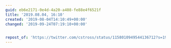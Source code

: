 ```yaml
---
guid: eb6e2171-0e4d-4a20-a408-fe88e4f6521f
title: '2019.08.04, 16:10'
created: '2019-08-04T14:10:49+00:00'
changed: '2019-09-24T07:19:10+00:00'


repost_of: 'https://twitter.com/cstross/status/1158010949544136712?s=19'
---
```


